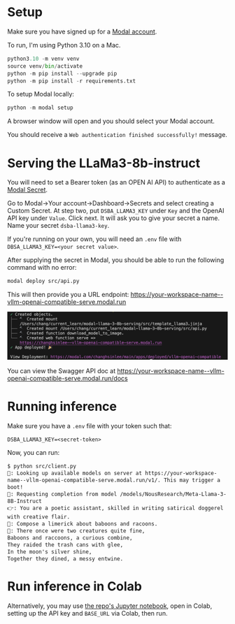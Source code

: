 # Setup

Make sure you have signed up for a [Modal account](https://modal.com/).

To run, I'm using Python 3.10 on a Mac.

```python
python3.10 -m venv venv
source venv/bin/activate
python -m pip install --upgrade pip
python -m pip install -r requirements.txt
```

To setup Modal locally:

```python
python -m modal setup
```

A browser window will open and you should select your Modal account. 

You should receive a `Web authentication finished successfully!` message.

# Serving the LLaMa3-8b-instruct

You will need to set a Bearer token (as an OPEN AI API) to authenticate as a [Modal Secret](https://modal.com/docs/guide/secrets).

Go to Modal→Your account→Dashboard→Secrets and select creating a Custom Secret. At step two, put `DSBA_LLAMA3_KEY` under `Key` and the OpenAI API key under `Value`. Click next. It will ask you to give your secret a name. Name your secret `dsba-llama3-key`.

If you're running on your own, you will need an `.env` file with `DBSA_LLAMA3_KEY=<your secret value>`. 

After supplying the secret in Modal, you should be able to run the following command with no error:

```bash
modal deploy src/api.py
```

This will then provide you a URL endpoint: <https://your-workspace-name--vllm-openai-compatible-serve.modal.run>

![Example of a successful Modal deployment](docs/modal-deploy.png)

You can view the Swagger API doc at <https://your-workspace-name--vllm-openai-compatible-serve.modal.run/docs>


# Running inference

Make sure you have a `.env` file with your token such that:

```
DSBA_LLAMA3_KEY=<secret-token>
```

Now, you can run:

```
$ python src/client.py
🧠: Looking up available models on server at https://your-workspace-name--vllm-openai-compatible-serve.modal.run/v1/. This may trigger a boot!
🧠: Requesting completion from model /models/NousResearch/Meta-Llama-3-8B-Instruct
👉: You are a poetic assistant, skilled in writing satirical doggerel with creative flair.
👤: Compose a limerick about baboons and racoons.
🤖: There once were two creatures quite fine,
Baboons and raccoons, a curious combine,
They raided the trash cans with glee,
In the moon's silver shine,
Together they dined, a messy entwine.
```

# Run inference in Colab

Alternatively, you may use [the repo's Jupyter notebook](/notebooks/dsba6010_openai_api_prompting_with_modal.ipynb), open in Colab, setting up the API key and `BASE_URL` via Colab, then run.